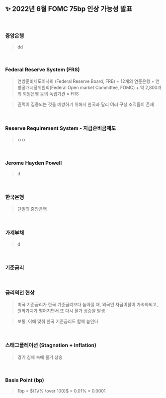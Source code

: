 ## ✨ 2022년 6월 FOMC 75bp 인상 가능성 발표
#### 

<br>

### 중앙은행
> dd

<br>

### Federal Reserve System (FRS)
> 연방준비제도이사회 (Federal Reserve Board, FRB) + 12개의 연준은행 + 연방공개시장위원회(Federal Open market Committee, FOMC) + 약 2,800개의 회원은행 등의 독립기관 = FRS

> 권력이 집중되는 것을 예방하기 위해서 한국과 달리 여러 구성 조직들이 존재

<br>

### Reserve Requirement System - 지급준비금제도
> ㅇㅇ

<br>

### Jerome Hayden Powell
> d

<br> 

### 한국은행
> 단일의 중앙은행

<br>

### 가계부채
> d

<br>

### 기준금리
> 

<br>

### 금리역전 현상
> 미국 기준금리가 한국 기준금리보다 높아질 때, 외국인 자금이탈이 가속화되고, 원화가치가 떨어지면서 또 다시 물가 상승을 발생

> 보통, 이에 맞춰 한국 기준금리도 함께 높인다

<br>

### 스태그플레이션 (Stagnation + Inflation)
> 경기 침체 속에 물가 상승

<br>

### Basis Point (bp)
> 1bp = ${1\\% \over 100}$ = 0.01% = 0.0001 

<br>

